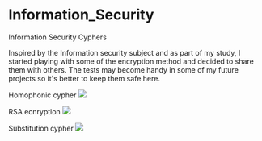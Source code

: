 # Information_Security
Information Security Cyphers

Inspired by the Information security subject and as part of my study, I started playing with some of the encryption method and decided to share them with others.
The tests may become handy in some of my future projects so it's better to keep them safe here.


Homophonic cypher
<image src="https://i.gyazo.com/03abe4aaedffb311ce3ab2546a4b1f24.png">

RSA ecnryption
<IMAGE SRC="https://i.gyazo.com/b389098bb42bf38dbe314b35a7d0c7a1.png">

Substitution cypher
<image src='https://i.gyazo.com/583cd932ae082aec3062ed1d41b66320.png'>
